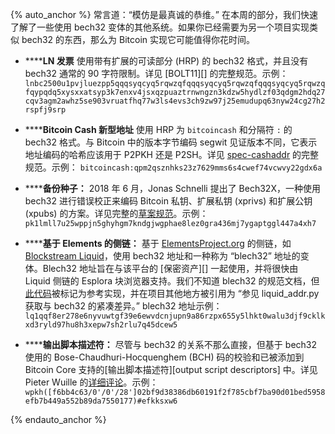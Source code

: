 {% auto_anchor %}
常言道：“模仿是最真诚的恭维。” 在本周的部分，我们快速了解了一些使用 bech32 变体的其他系统。如果你已经需要为另一个项目实现类似 bech32 的东西，那么为 Bitcoin 实现它可能值得你花时间。

- **<!--ln-invoices-->****LN 发票** 使用带有扩展的可读部分 (HRP) 的 bech32 格式，并且没有 bech32 通常的 90 字符限制。详见 [BOLT11][] 的完整规范。示例：
  `lnbc2500u1pvjluezpp5qqqsyqcyq5rqwzqfqqqsyqcyq5rqwzqfqqqsyqcyq5rqwzqfqypqdq5xysxxatsyp3k7enxv4jsxqzpuaztrnwngzn3kdzw5hydlzf03qdgm2hdq27cqv3agm2awhz5se903vruatfhq77w3ls4evs3ch9zw97j25emudupq63nyw24cg27h2rspfj9srp`

- **<!--bitcoin-cash-new-style-addresses-->****Bitcoin Cash 新型地址** 使用 HRP 为 `bitcoincash` 和分隔符 `:` 的 bech32 格式。与 Bitcoin 中的版本字节编码 segwit 见证版本不同，它表示地址编码的哈希应该用于 P2PKH 还是 P2SH。详见 [spec-cashaddr][] 的完整规范。示例：
  `bitcoincash:qpm2qsznhks23z7629mms6s4cwef74vcwvy22gdx6a`

- **<!--backup-seeds-->****备份种子：** 2018 年 6 月，Jonas Schnelli 提出了 Bech32X，一种使用 bech32 进行错误校正来编码 Bitcoin 私钥、扩展私钥 (xprivs) 和扩展公钥 (xpubs) 的方案。详见完整的[草案规范][bech32x]。示例：
  `pk1lmll7u25wppjn5ghyhgm7kndgjwgphae8lez0gra436mj7ygaptggl447a4xh7`

- **<!--elements-based-sidechains-->****基于 Elements 的侧链：** 基于 [ElementsProject.org][] 的侧链，如 [Blockstream Liquid][]，使用 bech32 地址和一种称为 “blech32” 地址的变体。Blech32 地址旨在与该平台的 [保密资产][] 一起使用，并将很快由 Liquid 侧链的 Esplora 块浏览器支持。我们不知道 blech32 的规范文档，但[此代码][blech32 py]被标记为参考实现，并在项目其他地方被引用为 “参见 liquid_addr.py 获取与 bech32 的紧凑差异。” blech32 地址示例：
  `lq1qqf8er278e6nyvuwtgf39e6ewvdcnjupn9a86rzpx655y5lhkt0walu3djf9cklkxd3ryld97hu8h3xepw7sh2rlu7q45dcew5`

- **<!--output-script-descriptors-->****输出脚本描述符：** 尽管与 bech32 的关系不那么直接，但基于 bech32 使用的 Bose-Chaudhuri-Hocquenghem (BCH) 码的校验和已被添加到 Bitcoin Core 支持的[输出脚本描述符][output script descriptors] 中。详见 Pieter Wuille 的[详细评论][descriptors checksum]。示例：
  `wpkh([f6bb4c63/0'/0'/28']02bf9d38386db60191f2f785cbf7ba90d01bed5958efb7b449a552b89da7550177)#efkksxw6`

[descriptors checksum]: https://github.com/bitcoin/bitcoin/blob/fd637be8d21a606e98c037b40b268c4a1fae2244/src/script/descriptor.cpp#L24
[spec-cashaddr]: https://github.com/bitcoincashorg/bitcoincash.org/blob/master/spec/cashaddr.md
[bech32x]: https://gist.github.com/jonasschnelli/68a2a5a5a5b796dc9992f432e794d719
[elementsproject.org]: https://elementsproject.org/
[blockstream liquid]: https://blockstream.com/liquid/
[confidential assets]: https://elementsproject.org/features/confidential-transactions
[blech32 py]: https://github.com/ElementsProject/elements/commit/9cb2fa051fcbe0fe66f15e6b88d224d1935376f4#diff-265badc7e18059096c32a61b0eada470
{% endauto_anchor %}
